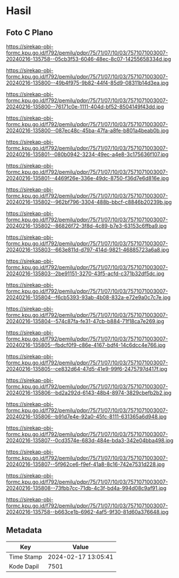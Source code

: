 # Hasil

## Foto C Plano

https://sirekap-obj-formc.kpu.go.id/f792/pemilu/pdpr/75/71/07/10/03/7571071003007-20240216-135758--05cb3f53-6046-48ec-8c07-14255658334d.jpg

https://sirekap-obj-formc.kpu.go.id/f792/pemilu/pdpr/75/71/07/10/03/7571071003007-20240216-135800--49b4f975-9b82-44f4-85d9-08311b14d3ea.jpg

https://sirekap-obj-formc.kpu.go.id/f792/pemilu/pdpr/75/71/07/10/03/7571071003007-20240216-135800--76171c0e-1111-404d-bf52-8504149f43dd.jpg

https://sirekap-obj-formc.kpu.go.id/f792/pemilu/pdpr/75/71/07/10/03/7571071003007-20240216-135800--087ec48c-45ba-47fa-a8fe-b801a4beab0b.jpg

https://sirekap-obj-formc.kpu.go.id/f792/pemilu/pdpr/75/71/07/10/03/7571071003007-20240216-135801--080b0942-3234-49ec-a4e8-3c175636f107.jpg

https://sirekap-obj-formc.kpu.go.id/f792/pemilu/pdpr/75/71/07/10/03/7571071003007-20240216-135801--4469f26e-336e-49dc-8750-f36d7e6d816e.jpg

https://sirekap-obj-formc.kpu.go.id/f792/pemilu/pdpr/75/71/07/10/03/7571071003007-20240216-135802--962bf796-3304-488b-bbcf-c8846b20239b.jpg

https://sirekap-obj-formc.kpu.go.id/f792/pemilu/pdpr/75/71/07/10/03/7571071003007-20240216-135802--86826f72-3f8d-4c89-b7e3-63153c6ffba9.jpg

https://sirekap-obj-formc.kpu.go.id/f792/pemilu/pdpr/75/71/07/10/03/7571071003007-20240216-135803--663e811d-d797-414d-9821-46885723a6a8.jpg

https://sirekap-obj-formc.kpu.go.id/f792/pemilu/pdpr/75/71/07/10/03/7571071003007-20240216-135803--2be91151-3270-43f5-acfd-c371b32df5dc.jpg

https://sirekap-obj-formc.kpu.go.id/f792/pemilu/pdpr/75/71/07/10/03/7571071003007-20240216-135804--f6cb5393-93ab-4b08-832a-e72e9a0c7c7e.jpg

https://sirekap-obj-formc.kpu.go.id/f792/pemilu/pdpr/75/71/07/10/03/7571071003007-20240216-135804--574c87fa-fe31-47cb-b884-71f18ca7e269.jpg

https://sirekap-obj-formc.kpu.go.id/f792/pemilu/pdpr/75/71/07/10/03/7571071003007-20240216-135805--fbdcf0f9-c86e-4167-bdf4-14c6dcc4e766.jpg

https://sirekap-obj-formc.kpu.go.id/f792/pemilu/pdpr/75/71/07/10/03/7571071003007-20240216-135805--ce832d64-47d5-41e9-99f6-2475797d417f.jpg

https://sirekap-obj-formc.kpu.go.id/f792/pemilu/pdpr/75/71/07/10/03/7571071003007-20240216-135806--bd2a292d-6143-48b4-8974-3829cbefb2b2.jpg

https://sirekap-obj-formc.kpu.go.id/f792/pemilu/pdpr/75/71/07/10/03/7571071003007-20240216-135806--b91d7e4e-92a0-45fc-8111-631365a6d948.jpg

https://sirekap-obj-formc.kpu.go.id/f792/pemilu/pdpr/75/71/07/10/03/7571071003007-20240216-135807--0cd3574e-683d-484e-bda3-342e04bba498.jpg

https://sirekap-obj-formc.kpu.go.id/f792/pemilu/pdpr/75/71/07/10/03/7571071003007-20240216-135807--5f962ce6-f9ef-41a8-8c16-742e7531d228.jpg

https://sirekap-obj-formc.kpu.go.id/f792/pemilu/pdpr/75/71/07/10/03/7571071003007-20240216-135808--73fbb7cc-71db-4c3f-bd4a-994d08c9af91.jpg

https://sirekap-obj-formc.kpu.go.id/f792/pemilu/pdpr/75/71/07/10/03/7571071003007-20240216-135758--b663ce1b-6962-4af5-9f30-81d60a376648.jpg


## Metadata

| Key        | Value               |
| ---------- | ------------------- |
| Time Stamp | 2024-02-17 13:05:41 |
| Kode Dapil | 7501                |



